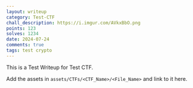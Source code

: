 ```yaml
---
layout: writeup
category: Test-CTF
chall_description: https://i.imgur.com/AVkxBbO.png
points: 123
solves: 1234
date: 2024-07-24
comments: true
tags: test crypto
---
```


This is a Test Writeup for Test CTF.

Add the assets in `assets/CTFs/<CTF_Name>/<File_Name>` and link to it here.
